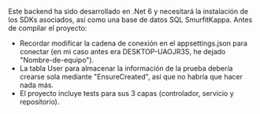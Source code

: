 Este backend ha sido desarrollado en .Net 6 y necesitará la instalación de los SDKs asociados, así como una base de datos SQL SmurfitKappa.
Antes de compilar el proyecto:
- Recordar modificar la cadena de conexión en el appsettings.json para conectar (en mi caso antes era DESKTOP-UAOJR3S, he dejado "Nombre-de-equipo").
- La tabla User para almacenar la información de la prueba debería crearse sola mediante "EnsureCreated", así que no habría que hacer nada más.
- El proyecto incluye tests para sus 3 capas (controlador, servicio y repositorio).
